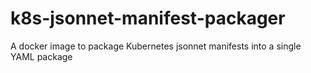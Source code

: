 # k8s-jsonnet-manifest-packager
A docker image to package Kubernetes jsonnet manifests into a single YAML package

